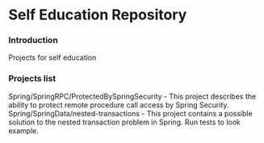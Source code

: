# Self Education Repository

### Introduction

Projects for self education

### Projects list

Spring/SpringRPC/ProtectedBySpringSecurity - This project describes the ability to protect remote procedure call access by Spring Security.
Spring/SpringData/nested-transactions - This project contains a possible solution to the nested transaction problem in Spring. Run tests to look example.

